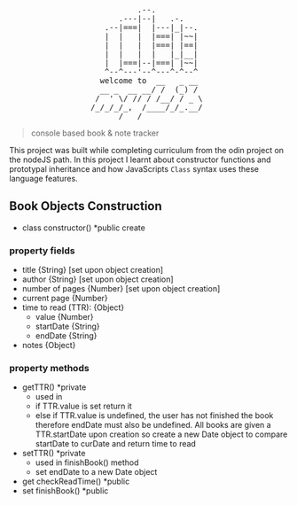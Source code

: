 <div align="center">

<pre>
         .--.          
     .---|--|   .-.    
  .--|===|  |---|_|--. 
  |  |   |  |===| |~~| 
  |  |   |  |===| |==| 
  |  |   |  |   |_|__| 
  |  |===|--|===| |~~| 
  ^--^---'--^---^-^--^ 
  welcome to  __   _ __  
  __ _  __ __/ /  (_) /  
 /  ' \/ // / /__/ / _ \ 
/_/_/_/_,  /____/_/_.__/ 
      /___/              
</pre>

</div>

> console based book & note tracker

This project was built while completing curriculum from the odin project on the nodeJS path. In this project I learnt about constructor functions and prototypal inheritance and how JavaScripts `Class` syntax uses these language features.

## Book Objects Construction

- class constructor() \*public create

### property fields

- title {String} [set upon object creation]
- author {String} [set upon object creation]
- number of pages {Number} [set upon object creation]
- current page {Number}
- time to read (TTR): {Object}
  - value {Number}
  - startDate {String}
  - endDate {String}
- notes {Object}

### property methods

- getTTR() \*private
  - used in
  - if TTR.value is set return it
  - else if TTR.value is undefined, the user has not finished the book therefore endDate must also be undefined. All books are given a TTR.startDate upon creation so create a new Date object to compare startDate to curDate and return time to read
- setTTR() \*private
  - used in finishBook() method
  - set endDate to a new Date object
- get checkReadTime() \*public
- set finishBook() \*public
